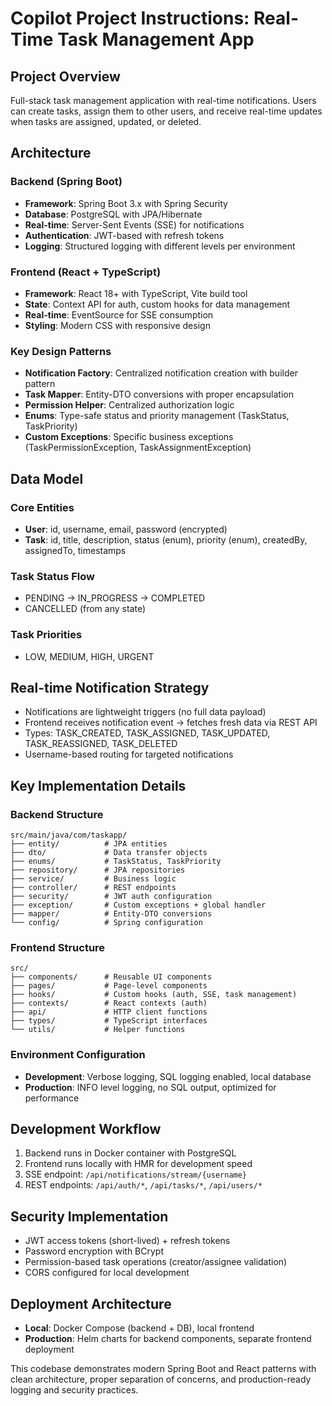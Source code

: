 # Copilot Project Instructions: Real-Time Task Management App

## Project Overview
Full-stack task management application with real-time notifications. Users can create tasks, assign them to other users, and receive real-time updates when tasks are assigned, updated, or deleted.

## Architecture

### Backend (Spring Boot)
- **Framework**: Spring Boot 3.x with Spring Security
- **Database**: PostgreSQL with JPA/Hibernate
- **Real-time**: Server-Sent Events (SSE) for notifications
- **Authentication**: JWT-based with refresh tokens
- **Logging**: Structured logging with different levels per environment

### Frontend (React + TypeScript)
- **Framework**: React 18+ with TypeScript, Vite build tool
- **State**: Context API for auth, custom hooks for data management
- **Real-time**: EventSource for SSE consumption
- **Styling**: Modern CSS with responsive design

### Key Design Patterns
- **Notification Factory**: Centralized notification creation with builder pattern
- **Task Mapper**: Entity-DTO conversions with proper encapsulation
- **Permission Helper**: Centralized authorization logic
- **Enums**: Type-safe status and priority management (TaskStatus, TaskPriority)
- **Custom Exceptions**: Specific business exceptions (TaskPermissionException, TaskAssignmentException)

## Data Model

### Core Entities
- **User**: id, username, email, password (encrypted)
- **Task**: id, title, description, status (enum), priority (enum), createdBy, assignedTo, timestamps

### Task Status Flow
- PENDING → IN_PROGRESS → COMPLETED
- CANCELLED (from any state)

### Task Priorities
- LOW, MEDIUM, HIGH, URGENT

## Real-time Notification Strategy
- Notifications are lightweight triggers (no full data payload)
- Frontend receives notification event → fetches fresh data via REST API
- Types: TASK_CREATED, TASK_ASSIGNED, TASK_UPDATED, TASK_REASSIGNED, TASK_DELETED
- Username-based routing for targeted notifications

## Key Implementation Details

### Backend Structure
```
src/main/java/com/taskapp/
├── entity/          # JPA entities
├── dto/             # Data transfer objects
├── enums/           # TaskStatus, TaskPriority
├── repository/      # JPA repositories
├── service/         # Business logic
├── controller/      # REST endpoints
├── security/        # JWT auth configuration
├── exception/       # Custom exceptions + global handler
├── mapper/          # Entity-DTO conversions
└── config/          # Spring configuration
```

### Frontend Structure
```
src/
├── components/      # Reusable UI components
├── pages/           # Page-level components
├── hooks/           # Custom hooks (auth, SSE, task management)
├── contexts/        # React contexts (auth)
├── api/             # HTTP client functions
├── types/           # TypeScript interfaces
└── utils/           # Helper functions
```

### Environment Configuration
- **Development**: Verbose logging, SQL logging enabled, local database
- **Production**: INFO level logging, no SQL output, optimized for performance

## Development Workflow
1. Backend runs in Docker container with PostgreSQL
2. Frontend runs locally with HMR for development speed
3. SSE endpoint: `/api/notifications/stream/{username}`
4. REST endpoints: `/api/auth/*`, `/api/tasks/*`, `/api/users/*`

## Security Implementation
- JWT access tokens (short-lived) + refresh tokens
- Password encryption with BCrypt
- Permission-based task operations (creator/assignee validation)
- CORS configured for local development

## Deployment Architecture
- **Local**: Docker Compose (backend + DB), local frontend
- **Production**: Helm charts for backend components, separate frontend deployment

This codebase demonstrates modern Spring Boot and React patterns with clean architecture, proper separation of concerns, and production-ready logging and security practices.

